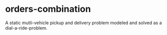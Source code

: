 # orders-combination
A static mutli-vehicle pickup and delivery problem modeled and solved as a dial-a-ride-problem.
